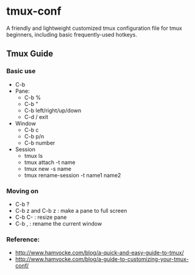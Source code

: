 # tmux-conf
A friendly and lightweight customized tmux configuration file for tmux beginners, including basic frequently-used hotkeys.

## Tmux Guide

### Basic use
- C-b
- Pane: 
	- C-b %
	- C-b "
	- C-b left/right/up/down
	- C-d / exit
- Window
	- C-b c
	- C-b p/n
	- C-b number
- Session
	- tmux ls
	- tmux attach -t name
	- tmux new -s name
	- tmux rename-session -t name1 name2

### Moving on
- C-b ?
- C-b z and C-b z : make a pane to full screen
- C-b C-<arrow key> : resize pane
- C-b , : rename the current window

### Reference:
- http://www.hamvocke.com/blog/a-quick-and-easy-guide-to-tmux/
- http://www.hamvocke.com/blog/a-guide-to-customizing-your-tmux-conf/


